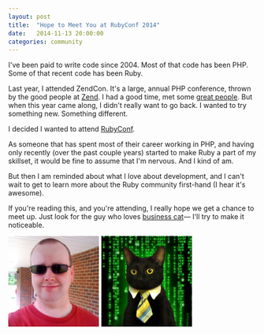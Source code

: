 ```yaml
---
layout: post
title:  "Hope to Meet You at RubyConf 2014"
date:   2014-11-13 20:00:00
categories: community
---
```

I've been paid to write code since 2004. Most of that code has
been PHP. Some of that recent code has been Ruby.

Last year, I attended ZendCon. It's a large, annual PHP conference,
thrown by the good people at [Zend][zend]. I had a good time, met some
[great people][great-people]. But when this year came along, I didn't 
really want to go back. I wanted to try something new. Something 
different.

I decided I wanted to attend [RubyConf][rubyconf].

As someone that has spent most of their career working in PHP, and 
having only recently (over the past couple years) started to make Ruby
a part of my skillset, it would be fine to assume that I'm nervous.
And I kind of am.

But then I am reminded about what I love about development, and I
can't wait to get to learn more about the Ruby community first-hand
(I hear it's awesome).

If you're reading this, and you're attending, I really hope we get a 
chance to meet up. Just look for the guy who loves [business cat][business-cat]&mdash; I'll try to make it noticeable.

<div style='margin-bottom:10px;'>
	<div style='float:left;margin-right:5px;'>
		<img src="/assets/big-nerd.jpg" width="184px" height="184px" />
	</div>
	<div style='float:left;'>
		<img src="/assets/business-cat/matrix-business-cat-184x184.png" />	
	</div>
	<div style='clear:both;'></div>
</div>

[zend]: http://zend.com
[great-people]: https://twitter.com/jolieodell
[rubyconf]: http://rubyconf.org
[ruby-rogues]: http://rubyrogues.com
[business-cat]: http://knowyourmeme.com/memes/business-cat